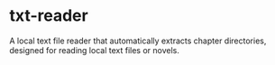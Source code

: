 # txt-reader

A local text file reader that automatically extracts chapter directories, designed for reading local text files or novels.
